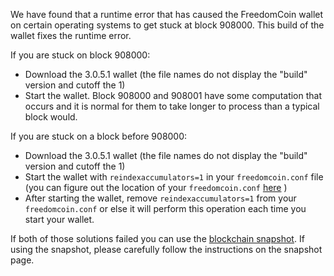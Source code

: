 We have found that a runtime error that has caused the FreedomCoin wallet on certain operating systems to get stuck at block 908000. This build of the wallet fixes the runtime error.

If you are stuck on block 908000:
- Download the 3.0.5.1 wallet (the file names do not display the "build" version and cutoff the 1)
- Start the wallet. Block 908000 and 908001 have some computation that occurs and it is normal for them to take longer to process than a typical block would.

If you are stuck on a block before 908000:
- Download the 3.0.5.1 wallet (the file names do not display the "build" version and cutoff the 1)
- Start the wallet with `reindexaccumulators=1` in your `freedomcoin.conf` file (you can figure out the location of your `freedomcoin.conf` [here](https://freedomcoin.freshdesk.com/support/solutions/articles/30000004664-where-are-my-wallet-dat-blockchain-and-configuration-conf-files-located-) )
- After starting the wallet, remove `reindexaccumulators=1` from your `freedomcoin.conf` or else it will perform this operation each time you start your wallet.

If both of those solutions failed you can use the [blockchain snapshot](http://178.254.23.111/~pub/FreedomCoin/Daily-Snapshots-Html/FreedomCoin-Daily-Snapshots.html). If using the snapshot, please carefully follow the instructions on the snapshot page.
